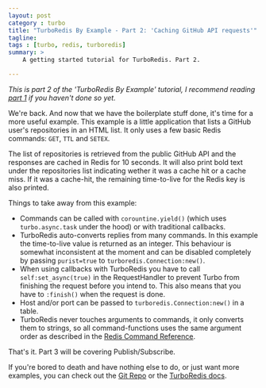 ```yaml
---
layout: post
category : turbo
title: "TurboRedis By Example - Part 2: 'Caching GitHub API requests'"
tagline: 
tags : [turbo, redis, turboredis]
summary: >
    A getting started tutorial for TurboRedis. Part 2.

---
```


*This is part 2 of the 'TurboRedis By Example' tutorial, I recommend
reading [part 1](/turbo/2014/05/26/get-started-with-turboredis-part1/) if you haven't done so yet.*

We're back. And now that we have the boilerplate stuff done, it's time
for a more useful example.
This example is a little application that lists a GitHub user's repositories
in an HTML list.
It only uses a few basic Redis commands: `GET`, `TTL` and `SETEX`.

The list of repositories is retrieved from the public
GitHub API and the responses are cached in Redis for 10 seconds.
It will also print bold text under the repositories list indicating
wether it was a cache hit or a cache miss.
If it was a cache-hit, the remaining time-to-live for the Redis key
is also printed.

<script src="https://gist.github.com/enotodden/e58cef312e87b923be0e.js">
</script>

Things to take away from this example:

- Commands can be called with `corountine.yield()` (which uses `turbo.async.task`
   under the hood) or with traditional callbacks.
- TurboRedis auto-converts replies from many commands. In this example
   the time-to-live value is returned as an integer.
   This behaviour is somewhat inconsistent at the moment and can be
   disabled completely by passing `purist=true` to `turboredis.Connection:new()`.
- When using callbacks with TurboRedis you have to call `self:set_async(true)`
   in the RequestHandler to prevent Turbo from finishing the request
   before you intend to. This also means that you have to `:finish()` when
   the request is done.
-  Host and/or port can be passed to `turboredis.Connection:new()` in a table.
-  TurboRedis never touches arguments to commands, it only converts them to
   strings, so all command-functions uses the same argument order as described
   in the [Redis Command Reference](http://redis.io/commands).

That's it. Part 3 will be covering Publish/Subscribe.

If you're bored to death and have nothing else to do, or just want more examples,
you can check out the [Git Repo](https://github.com/enotodden/turboredis) or
the [TurboRedis docs](https://blog.puvoid.com/turboredis/).
